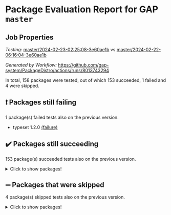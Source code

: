 # Package Evaluation Report for GAP `master`

## Job Properties

*Testing:* [master/2024-02-23-02:25:08-3e60ae1b](https://github.com/gap-system/PackageDistro/blob/data/reports/master/2024-02-23-02:25:08-3e60ae1b) vs [master/2024-02-22-06:16:04-3e60ae1b](https://github.com/gap-system/PackageDistro/blob/data/reports/master/2024-02-22-06:16:04-3e60ae1b)

*Generated by Workflow:* https://github.com/gap-system/PackageDistro/actions/runs/8013743294

In total, 158 packages were tested, out of which 153 succeeded, 1 failed and 4 were skipped.

## :exclamation: Packages still failing

1 package(s) failed tests also on the previous version.
- typeset 1.2.0 [(failure)](https://github.com/gap-system/PackageDistro/actions/runs/8013743294/job/21891409150)

## :heavy_check_mark: Packages still succeeding

153 package(s) succeeded tests also on the previous version.
<details><summary>Click to show packages!</summary>

- 4ti2interface 2023.02-04 [(success)](https://github.com/gap-system/PackageDistro/actions/runs/8013743294/job/21891387926)
- ace 5.6.2 [(success)](https://github.com/gap-system/PackageDistro/actions/runs/8013743294/job/21891388065)
- aclib 1.3.2 [(success)](https://github.com/gap-system/PackageDistro/actions/runs/8013743294/job/21891388195)
- agt 0.3.1 [(success)](https://github.com/gap-system/PackageDistro/actions/runs/8013743294/job/21891388314)
- alnuth 3.2.1 [(success)](https://github.com/gap-system/PackageDistro/actions/runs/8013743294/job/21891388445)
- anupq 3.3.0 [(success)](https://github.com/gap-system/PackageDistro/actions/runs/8013743294/job/21891388573)
- atlasrep 2.1.8 [(success)](https://github.com/gap-system/PackageDistro/actions/runs/8013743294/job/21891388692)
- autodoc 2023.06.19 [(success)](https://github.com/gap-system/PackageDistro/actions/runs/8013743294/job/21891388826)
- automata 1.15 [(success)](https://github.com/gap-system/PackageDistro/actions/runs/8013743294/job/21891388970)
- automgrp 1.3.2 [(success)](https://github.com/gap-system/PackageDistro/actions/runs/8013743294/job/21891390581)
- autpgrp 1.11 [(success)](https://github.com/gap-system/PackageDistro/actions/runs/8013743294/job/21891390874)
- cap 2024.02-03 [(success)](https://github.com/gap-system/PackageDistro/actions/runs/8013743294/job/21891391065)
- caratinterface 2.3.6 [(success)](https://github.com/gap-system/PackageDistro/actions/runs/8013743294/job/21891391464)
- cddinterface 2022.11.01 [(success)](https://github.com/gap-system/PackageDistro/actions/runs/8013743294/job/21891392691)
- circle 1.6.6 [(success)](https://github.com/gap-system/PackageDistro/actions/runs/8013743294/job/21891392803)
- classicpres 1.22 [(success)](https://github.com/gap-system/PackageDistro/actions/runs/8013743294/job/21891392945)
- cohomolo 1.6.11 [(success)](https://github.com/gap-system/PackageDistro/actions/runs/8013743294/job/21891393071)
- congruence 1.2.5 [(success)](https://github.com/gap-system/PackageDistro/actions/runs/8013743294/job/21891393213)
- corelg 1.56 [(success)](https://github.com/gap-system/PackageDistro/actions/runs/8013743294/job/21891393355)
- crime 1.6 [(success)](https://github.com/gap-system/PackageDistro/actions/runs/8013743294/job/21891393486)
- crisp 1.4.6 [(success)](https://github.com/gap-system/PackageDistro/actions/runs/8013743294/job/21891393662)
- crypting 0.10.4 [(success)](https://github.com/gap-system/PackageDistro/actions/runs/8013743294/job/21891393829)
- cryst 4.1.27 [(success)](https://github.com/gap-system/PackageDistro/actions/runs/8013743294/job/21891393994)
- crystcat 1.1.10 [(success)](https://github.com/gap-system/PackageDistro/actions/runs/8013743294/job/21891394183)
- ctbllib 1.3.7 [(success)](https://github.com/gap-system/PackageDistro/actions/runs/8013743294/job/21891394395)
- cubefree 1.19 [(success)](https://github.com/gap-system/PackageDistro/actions/runs/8013743294/job/21891394566)
- curlinterface 2.3.2 [(success)](https://github.com/gap-system/PackageDistro/actions/runs/8013743294/job/21891394741)
- cvec 2.8.1 [(success)](https://github.com/gap-system/PackageDistro/actions/runs/8013743294/job/21891394870)
- datastructures 0.3.0 [(success)](https://github.com/gap-system/PackageDistro/actions/runs/8013743294/job/21891395018)
- deepthought 1.0.6 [(success)](https://github.com/gap-system/PackageDistro/actions/runs/8013743294/job/21891395151)
- design 1.8 [(success)](https://github.com/gap-system/PackageDistro/actions/runs/8013743294/job/21891395286)
- difsets 2.3.1 [(success)](https://github.com/gap-system/PackageDistro/actions/runs/8013743294/job/21891395486)
- digraphs 1.7.1 [(success)](https://github.com/gap-system/PackageDistro/actions/runs/8013743294/job/21891395668)
- edim 1.3.8 [(success)](https://github.com/gap-system/PackageDistro/actions/runs/8013743294/job/21891395820)
- example 4.3.4 [(success)](https://github.com/gap-system/PackageDistro/actions/runs/8013743294/job/21891395985)
- examplesforhomalg 2023.10-01 [(success)](https://github.com/gap-system/PackageDistro/actions/runs/8013743294/job/21891396147)
- factint 1.6.3 [(success)](https://github.com/gap-system/PackageDistro/actions/runs/8013743294/job/21891396283)
- ferret 1.0.10 [(success)](https://github.com/gap-system/PackageDistro/actions/runs/8013743294/job/21891396429)
- fga 1.5.0 [(success)](https://github.com/gap-system/PackageDistro/actions/runs/8013743294/job/21891396566)
- fining 1.5.6 [(success)](https://github.com/gap-system/PackageDistro/actions/runs/8013743294/job/21891396726)
- float 1.0.4 [(success)](https://github.com/gap-system/PackageDistro/actions/runs/8013743294/job/21891396886)
- format 1.4.4 [(success)](https://github.com/gap-system/PackageDistro/actions/runs/8013743294/job/21891397026)
- forms 1.2.9 [(success)](https://github.com/gap-system/PackageDistro/actions/runs/8013743294/job/21891397185)
- fplsa 1.2.6 [(success)](https://github.com/gap-system/PackageDistro/actions/runs/8013743294/job/21891397328)
- fr 2.4.13 [(success)](https://github.com/gap-system/PackageDistro/actions/runs/8013743294/job/21891397474)
- francy 2.0.3 [(success)](https://github.com/gap-system/PackageDistro/actions/runs/8013743294/job/21891397614)
- fwtree 1.3 [(success)](https://github.com/gap-system/PackageDistro/actions/runs/8013743294/job/21891397753)
- gapdoc 1.6.6 [(success)](https://github.com/gap-system/PackageDistro/actions/runs/8013743294/job/21891397890)
- gauss 2023.02-04 [(success)](https://github.com/gap-system/PackageDistro/actions/runs/8013743294/job/21891398024)
- gaussforhomalg 2023.11-01 [(success)](https://github.com/gap-system/PackageDistro/actions/runs/8013743294/job/21891398152)
- gbnp 1.0.5 [(success)](https://github.com/gap-system/PackageDistro/actions/runs/8013743294/job/21891398283)
- generalizedmorphismsforcap 2024.01-01 [(success)](https://github.com/gap-system/PackageDistro/actions/runs/8013743294/job/21891398429)
- genss 1.6.8 [(success)](https://github.com/gap-system/PackageDistro/actions/runs/8013743294/job/21891398536)
- gradedmodules 2024.01-01 [(success)](https://github.com/gap-system/PackageDistro/actions/runs/8013743294/job/21891398651)
- gradedringforhomalg 2023.08-01 [(success)](https://github.com/gap-system/PackageDistro/actions/runs/8013743294/job/21891398761)
- grape 4.9.0 [(success)](https://github.com/gap-system/PackageDistro/actions/runs/8013743294/job/21891398878)
- groupoids 1.74 [(success)](https://github.com/gap-system/PackageDistro/actions/runs/8013743294/job/21891399034)
- grpconst 2.6.5 [(success)](https://github.com/gap-system/PackageDistro/actions/runs/8013743294/job/21891399154)
- guarana 0.96.3 [(success)](https://github.com/gap-system/PackageDistro/actions/runs/8013743294/job/21891399285)
- guava 3.18 [(success)](https://github.com/gap-system/PackageDistro/actions/runs/8013743294/job/21891399394)
- hap 1.62 [(success)](https://github.com/gap-system/PackageDistro/actions/runs/8013743294/job/21891399502)
- hapcryst 0.1.15 [(success)](https://github.com/gap-system/PackageDistro/actions/runs/8013743294/job/21891399620)
- hecke 1.5.3 [(success)](https://github.com/gap-system/PackageDistro/actions/runs/8013743294/job/21891399756)
- help 3.5 [(success)](https://github.com/gap-system/PackageDistro/actions/runs/8013743294/job/21891399872)
- homalg 2024.01-01 [(success)](https://github.com/gap-system/PackageDistro/actions/runs/8013743294/job/21891399991)
- homalgtocas 2023.11-01 [(success)](https://github.com/gap-system/PackageDistro/actions/runs/8013743294/job/21891400104)
- idrel 2.46 [(success)](https://github.com/gap-system/PackageDistro/actions/runs/8013743294/job/21891400210)
- images 1.3.2 [(success)](https://github.com/gap-system/PackageDistro/actions/runs/8013743294/job/21891400342)
- intpic 0.3.0 [(success)](https://github.com/gap-system/PackageDistro/actions/runs/8013743294/job/21891400469)
- io 4.8.2 [(success)](https://github.com/gap-system/PackageDistro/actions/runs/8013743294/job/21891400566)
- io_forhomalg 2023.02-04 [(success)](https://github.com/gap-system/PackageDistro/actions/runs/8013743294/job/21891400675)
- irredsol 1.4.4 [(success)](https://github.com/gap-system/PackageDistro/actions/runs/8013743294/job/21891400764)
- json 2.2.0 [(success)](https://github.com/gap-system/PackageDistro/actions/runs/8013743294/job/21891400906)
- jupyterkernel 1.5.0 [(success)](https://github.com/gap-system/PackageDistro/actions/runs/8013743294/job/21891401014)
- jupyterviz 1.5.6 [(success)](https://github.com/gap-system/PackageDistro/actions/runs/8013743294/job/21891401089)
- kan 1.37 [(success)](https://github.com/gap-system/PackageDistro/actions/runs/8013743294/job/21891401181)
- kbmag 1.5.11 [(success)](https://github.com/gap-system/PackageDistro/actions/runs/8013743294/job/21891401275)
- laguna 3.9.6 [(success)](https://github.com/gap-system/PackageDistro/actions/runs/8013743294/job/21891401358)
- liealgdb 2.2.1 [(success)](https://github.com/gap-system/PackageDistro/actions/runs/8013743294/job/21891401470)
- liepring 2.8 [(success)](https://github.com/gap-system/PackageDistro/actions/runs/8013743294/job/21891401552)
- liering 2.4.2 [(success)](https://github.com/gap-system/PackageDistro/actions/runs/8013743294/job/21891401632)
- linearalgebraforcap 2024.02-02 [(success)](https://github.com/gap-system/PackageDistro/actions/runs/8013743294/job/21891401718)
- localizeringforhomalg 2023.10-01 [(success)](https://github.com/gap-system/PackageDistro/actions/runs/8013743294/job/21891401821)
- loops 3.4.3 [(success)](https://github.com/gap-system/PackageDistro/actions/runs/8013743294/job/21891401920)
- lpres 1.0.3 [(success)](https://github.com/gap-system/PackageDistro/actions/runs/8013743294/job/21891402011)
- majoranaalgebras 1.5.1 [(success)](https://github.com/gap-system/PackageDistro/actions/runs/8013743294/job/21891402108)
- mapclass 1.4.6 [(success)](https://github.com/gap-system/PackageDistro/actions/runs/8013743294/job/21891402203)
- matgrp 0.70 [(success)](https://github.com/gap-system/PackageDistro/actions/runs/8013743294/job/21891402296)
- matricesforhomalg 2024.02-01 [(success)](https://github.com/gap-system/PackageDistro/actions/runs/8013743294/job/21891402388)
- modisom 2.5.4 [(success)](https://github.com/gap-system/PackageDistro/actions/runs/8013743294/job/21891402462)
- modulepresentationsforcap 2024.01-04 [(success)](https://github.com/gap-system/PackageDistro/actions/runs/8013743294/job/21891402546)
- modules 2024.01-01 [(success)](https://github.com/gap-system/PackageDistro/actions/runs/8013743294/job/21891402618)
- monoidalcategories 2024.02-03 [(success)](https://github.com/gap-system/PackageDistro/actions/runs/8013743294/job/21891402709)
- nconvex 2022.09-01 [(success)](https://github.com/gap-system/PackageDistro/actions/runs/8013743294/job/21891402807)
- nilmat 1.4.2 [(success)](https://github.com/gap-system/PackageDistro/actions/runs/8013743294/job/21891402894)
- nock 1.5 [(success)](https://github.com/gap-system/PackageDistro/actions/runs/8013743294/job/21891402977)
- normalizinterface 1.3.6 [(success)](https://github.com/gap-system/PackageDistro/actions/runs/8013743294/job/21891403059)
- nq 2.5.11 [(success)](https://github.com/gap-system/PackageDistro/actions/runs/8013743294/job/21891403168)
- numericalsgps 1.3.1 [(success)](https://github.com/gap-system/PackageDistro/actions/runs/8013743294/job/21891403284)
- openmath 11.5.3 [(success)](https://github.com/gap-system/PackageDistro/actions/runs/8013743294/job/21891403428)
- orb 4.9.0 [(success)](https://github.com/gap-system/PackageDistro/actions/runs/8013743294/job/21891403532)
- packagemanager 1.4.3 [(success)](https://github.com/gap-system/PackageDistro/actions/runs/8013743294/job/21891403672)
- patternclass 2.4.3 [(success)](https://github.com/gap-system/PackageDistro/actions/runs/8013743294/job/21891403800)
- permut 2.0.5 [(success)](https://github.com/gap-system/PackageDistro/actions/runs/8013743294/job/21891403932)
- polenta 1.3.10 [(success)](https://github.com/gap-system/PackageDistro/actions/runs/8013743294/job/21891404052)
- polymaking 0.8.7 [(success)](https://github.com/gap-system/PackageDistro/actions/runs/8013743294/job/21891404181)
- primgrp 3.4.4 [(success)](https://github.com/gap-system/PackageDistro/actions/runs/8013743294/job/21891404328)
- profiling 2.5.4 [(success)](https://github.com/gap-system/PackageDistro/actions/runs/8013743294/job/21891404444)
- qdistrnd 0.9.3 [(success)](https://github.com/gap-system/PackageDistro/actions/runs/8013743294/job/21891404557)
- qpa 1.35 [(success)](https://github.com/gap-system/PackageDistro/actions/runs/8013743294/job/21891404690)
- quagroup 1.8.4 [(success)](https://github.com/gap-system/PackageDistro/actions/runs/8013743294/job/21891404820)
- radiroot 2.9 [(success)](https://github.com/gap-system/PackageDistro/actions/runs/8013743294/job/21891404948)
- rcwa 4.7.1 [(success)](https://github.com/gap-system/PackageDistro/actions/runs/8013743294/job/21891405064)
- rds 1.8 [(success)](https://github.com/gap-system/PackageDistro/actions/runs/8013743294/job/21891405178)
- recog 1.4.2 [(success)](https://github.com/gap-system/PackageDistro/actions/runs/8013743294/job/21891405308)
- repndecomp 1.3.0 [(success)](https://github.com/gap-system/PackageDistro/actions/runs/8013743294/job/21891405416)
- repsn 3.1.2 [(success)](https://github.com/gap-system/PackageDistro/actions/runs/8013743294/job/21891405527)
- resclasses 4.7.3 [(success)](https://github.com/gap-system/PackageDistro/actions/runs/8013743294/job/21891405619)
- ringsforhomalg 2023.11-02 [(success)](https://github.com/gap-system/PackageDistro/actions/runs/8013743294/job/21891405719)
- sco 2023.08-01 [(success)](https://github.com/gap-system/PackageDistro/actions/runs/8013743294/job/21891405851)
- scscp 2.4.2 [(success)](https://github.com/gap-system/PackageDistro/actions/runs/8013743294/job/21891405948)
- semigroups 5.3.6 [(success)](https://github.com/gap-system/PackageDistro/actions/runs/8013743294/job/21891406074)
- sglppow 2.3 [(success)](https://github.com/gap-system/PackageDistro/actions/runs/8013743294/job/21891406210)
- sgpviz 0.999.5 [(success)](https://github.com/gap-system/PackageDistro/actions/runs/8013743294/job/21891406358)
- simpcomp 2.1.14 [(success)](https://github.com/gap-system/PackageDistro/actions/runs/8013743294/job/21891406488)
- singular 2023.02.09 [(success)](https://github.com/gap-system/PackageDistro/actions/runs/8013743294/job/21891406612)
- sl2reps 1.1 [(success)](https://github.com/gap-system/PackageDistro/actions/runs/8013743294/job/21891406725)
- sla 1.5.3 [(success)](https://github.com/gap-system/PackageDistro/actions/runs/8013743294/job/21891406845)
- smallgrp 1.5.3 [(success)](https://github.com/gap-system/PackageDistro/actions/runs/8013743294/job/21891407011)
- smallsemi 0.6.13 [(success)](https://github.com/gap-system/PackageDistro/actions/runs/8013743294/job/21891407158)
- sonata 2.9.6 [(success)](https://github.com/gap-system/PackageDistro/actions/runs/8013743294/job/21891407279)
- sophus 1.27 [(success)](https://github.com/gap-system/PackageDistro/actions/runs/8013743294/job/21891407429)
- sotgrps 1.2 [(success)](https://github.com/gap-system/PackageDistro/actions/runs/8013743294/job/21891407558)
- spinsym 1.5.2 [(success)](https://github.com/gap-system/PackageDistro/actions/runs/8013743294/job/21891407677)
- standardff 1.0 [(success)](https://github.com/gap-system/PackageDistro/actions/runs/8013743294/job/21891407824)
- symbcompcc 1.3.2 [(success)](https://github.com/gap-system/PackageDistro/actions/runs/8013743294/job/21891408000)
- thelma 1.3 [(success)](https://github.com/gap-system/PackageDistro/actions/runs/8013743294/job/21891408156)
- tomlib 1.2.11 [(success)](https://github.com/gap-system/PackageDistro/actions/runs/8013743294/job/21891408343)
- toolsforhomalg 2023.11-01 [(success)](https://github.com/gap-system/PackageDistro/actions/runs/8013743294/job/21891408488)
- toric 1.9.5 [(success)](https://github.com/gap-system/PackageDistro/actions/runs/8013743294/job/21891408643)
- toricvarieties 2022.07.13 [(success)](https://github.com/gap-system/PackageDistro/actions/runs/8013743294/job/21891408814)
- transgrp 3.6.5 [(success)](https://github.com/gap-system/PackageDistro/actions/runs/8013743294/job/21891408985)
- ugaly 4.1.3 [(success)](https://github.com/gap-system/PackageDistro/actions/runs/8013743294/job/21891409309)
- unipot 1.5 [(success)](https://github.com/gap-system/PackageDistro/actions/runs/8013743294/job/21891409490)
- unitlib 4.2.0 [(success)](https://github.com/gap-system/PackageDistro/actions/runs/8013743294/job/21891409650)
- utils 0.85 [(success)](https://github.com/gap-system/PackageDistro/actions/runs/8013743294/job/21891409818)
- uuid 0.7 [(success)](https://github.com/gap-system/PackageDistro/actions/runs/8013743294/job/21891409977)
- walrus 0.9991 [(success)](https://github.com/gap-system/PackageDistro/actions/runs/8013743294/job/21891410113)
- wedderga 4.10.5 [(success)](https://github.com/gap-system/PackageDistro/actions/runs/8013743294/job/21891410281)
- xmod 2.92 [(success)](https://github.com/gap-system/PackageDistro/actions/runs/8013743294/job/21891410443)
- xmodalg 1.23 [(success)](https://github.com/gap-system/PackageDistro/actions/runs/8013743294/job/21891410578)
- yangbaxter 0.10.3 [(success)](https://github.com/gap-system/PackageDistro/actions/runs/8013743294/job/21891410981)
- zeromqinterface 0.14 [(success)](https://github.com/gap-system/PackageDistro/actions/runs/8013743294/job/21891411111)
</details>

## :heavy_minus_sign: Packages that were skipped

4 package(s) skipped tests also on the previous version.
<details><summary>Click to show packages!</summary>

- browse 1.8.21 [(skipped)](https://github.com/gap-system/PackageDistro/actions/runs/8013743294/job/21891227921)
- itc 1.5.1 [(skipped)](https://github.com/gap-system/PackageDistro/actions/runs/8013743294/job/21891227921)
- polycyclic 2.16 [(skipped)](https://github.com/gap-system/PackageDistro/actions/runs/8013743294/job/21891227921)
- xgap 4.32 [(skipped)](https://github.com/gap-system/PackageDistro/actions/runs/8013743294/job/21891227921)
</details>


